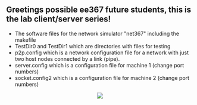 ## Greetings possible ee367 future students, this is the lab client/server series!

*  The software files for the network simulator "net367"
	including the makefile       
*  TestDir0 and TestDir1 which are directories with files for testing
*  p2p.config which is a network configuration file for a network
	with just two host nodes connected by a link (pipe).
* server.config which is a configuration file for machine 1 (change port numbers)
* socket.config2 which is a configuration file for machine 2 (change port numbers)
<p align="center">
<img class="img-fluid" src="../img/client_server_diagram.png">
</p>

